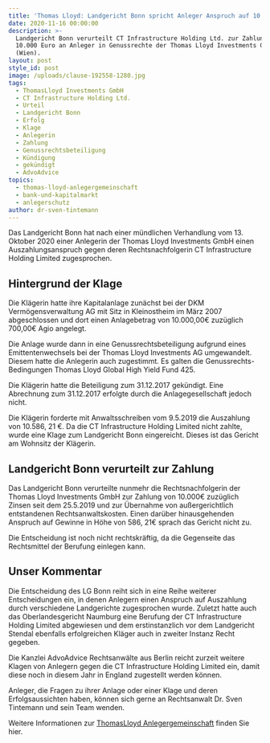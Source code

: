 ```yaml
---
title: 'Thomas Lloyd: Landgericht Bonn spricht Anleger Anspruch auf 10.000 Euro zu.'
date: 2020-11-16 00:00:00
description: >-
  Landgericht Bonn verurteilt CT Infrastructure Holding Ltd. zur Zahlung von
  10.000 Euro an Anleger in Genussrechte der Thomas Lloyd Investments GmbH
  (Wien).
layout: post
style_id: post
image: /uploads/clause-192558-1280.jpg
tags:
  - ThomasLloyd Investments GmbH
  - CT Infrastructure Holding Ltd.
  - Urteil
  - Landgericht Bonn
  - Erfolg
  - Klage
  - Anlegerin
  - Zahlung
  - Genussrechtsbeteiligung
  - Kündigung
  - gekündigt
  - AdvoAdvice
topics:
  - thomas-lloyd-anlegergemeinschaft
  - bank-und-kapitalmarkt
  - anlegerschutz
author: dr-sven-tintemann
---
```

Das Landgericht Bonn hat nach einer mündlichen Verhandlung vom 13. Oktober 2020 einer Anlegerin der Thomas Lloyd Investments GmbH einen Auszahlungsanspruch gegen deren Rechtsnachfolgerin CT Infrastructure Holding Limited zugesprochen.

## Hintergrund der Klage

Die Klägerin hatte ihre Kapitalanlage zunächst bei der DKM Vermögensverwaltung AG mit Sitz in Kleinostheim im März 2007 abgeschlossen und dort einen Anlagebetrag von 10.000,00€ zuzüglich 700,00€ Agio angelegt.

Die Anlage wurde dann in eine Genussrechtsbeteiligung aufgrund eines Emittentenwechsels bei der Thomas Lloyd Investments AG umgewandelt. Diesem hatte die Anlegerin auch zugestimmt. Es galten die Genussrechts-Bedingungen Thomas Lloyd Global High Yield Fund 425.

Die Klägerin hatte die Beteiligung zum 31.12.2017 gekündigt. Eine Abrechnung zum 31.12.2017 erfolgte durch die Anlagegesellschaft jedoch nicht.

Die Klägerin forderte mit Anwaltsschreiben vom 9.5.2019 die Auszahlung von 10.586, 21 €. Da die CT Infrastructure Holding Limited nicht zahlte, wurde eine Klage zum Landgericht Bonn eingereicht. Dieses ist das Gericht am Wohnsitz der Klägerin.

## Landgericht Bonn verurteilt zur Zahlung

Das Landgericht Bonn verurteilte nunmehr die Rechtsnachfolgerin der Thomas Lloyd Investments GmbH zur Zahlung von 10.000€ zuzüglich Zinsen seit dem 25.5.2019 und zur Übernahme von außergerichtlich entstandenen Rechtsanwaltskosten. Einen darüber hinausgehenden Anspruch auf Gewinne in Höhe von 586, 21€ sprach das Gericht nicht zu.

Die Entscheidung ist noch nicht rechtskräftig, da die Gegenseite das Rechtsmittel der Berufung einlegen kann.

## Unser Kommentar

Die Entscheidung des LG Bonn reiht sich in eine Reihe weiterer Entscheidungen ein, in denen Anlegern einen Anspruch auf Auszahlung durch verschiedene Landgerichte zugesprochen wurde. Zuletzt hatte auch das Oberlandesgericht Naumburg eine Berufung der CT Infrastructure Holding Limited abgewiesen und dem erstinstanzlich vor dem Landgericht Stendal ebenfalls erfolgreichen Kläger auch in zweiter Instanz Recht gegeben.

Die Kanzlei AdvoAdvice Rechtsanwälte aus Berlin reicht zurzeit weitere Klagen von Anlegern gegen die CT Infrastructure Holding Limited ein, damit diese noch in diesem Jahr in England zugestellt werden können.

Anleger, die Fragen zu ihrer Anlage oder einer Klage und deren Erfolgsaussichten haben, können sich gerne an Rechtsanwalt Dr. Sven Tintemann und sein Team wenden.

Weitere Informationen zur [ThomasLloyd Anlegergemeinschaft](/themen/thomas-lloyd-anlegergemeinschaft/) finden Sie hier.&nbsp;